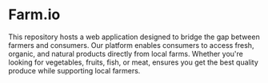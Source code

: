# Farm.io
This repository hosts a web application designed to bridge the gap between farmers and consumers. Our platform enables consumers to access fresh, organic, and natural products directly from local farms. Whether you're looking for vegetables, fruits, fish, or meat, ensures you get the best quality produce while supporting local farmers.
